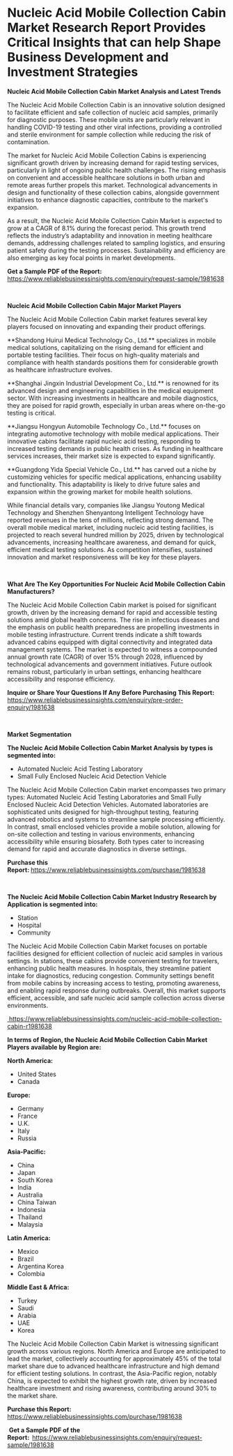 <p><h1>Nucleic Acid Mobile Collection Cabin Market Research Report Provides Critical Insights that can help Shape Business Development and Investment Strategies</h1></p><p><strong>Nucleic Acid Mobile Collection Cabin Market Analysis and Latest Trends</strong></p>
<p><p>The Nucleic Acid Mobile Collection Cabin is an innovative solution designed to facilitate efficient and safe collection of nucleic acid samples, primarily for diagnostic purposes. These mobile units are particularly relevant in handling COVID-19 testing and other viral infections, providing a controlled and sterile environment for sample collection while reducing the risk of contamination.</p><p>The market for Nucleic Acid Mobile Collection Cabins is experiencing significant growth driven by increasing demand for rapid testing services, particularly in light of ongoing public health challenges. The rising emphasis on convenient and accessible healthcare solutions in both urban and remote areas further propels this market. Technological advancements in design and functionality of these collection cabins, alongside government initiatives to enhance diagnostic capacities, contribute to the market's expansion.</p><p>As a result, the Nucleic Acid Mobile Collection Cabin Market is expected to grow at a CAGR of 8.1% during the forecast period. This growth trend reflects the industry’s adaptability and innovation in meeting healthcare demands, addressing challenges related to sampling logistics, and ensuring patient safety during the testing processes. Sustainability and efficiency are also emerging as key focal points in market developments.</p></p>
<p><strong>Get a Sample PDF of the Report:&nbsp;</strong> <a href="https://www.reliablebusinessinsights.com/enquiry/request-sample/1981638?utm_campaign=1138&utm_medium=2&utm_source=Github&utm_content=ia&utm_term=16042025&utm_id=nucleic-acid-mobile-collection-cabin">https://www.reliablebusinessinsights.com/enquiry/request-sample/1981638</a></p>
<p>&nbsp;</p>
<p><strong>Nucleic Acid Mobile Collection Cabin Major Market Players</strong></p>
<p><p>The Nucleic Acid Mobile Collection Cabin market features several key players focused on innovating and expanding their product offerings. </p><p>**Shandong Huirui Medical Technology Co., Ltd.** specializes in mobile medical solutions, capitalizing on the rising demand for efficient and portable testing facilities. Their focus on high-quality materials and compliance with health standards positions them for considerable growth as healthcare infrastructure evolves.</p><p>**Shanghai Jingxin Industrial Development Co., Ltd.** is renowned for its advanced design and engineering capabilities in the medical equipment sector. With increasing investments in healthcare and mobile diagnostics, they are poised for rapid growth, especially in urban areas where on-the-go testing is critical.</p><p>**Jiangsu Hongyun Automobile Technology Co., Ltd.** focuses on integrating automotive technology with mobile medical applications. Their innovative cabins facilitate rapid nucleic acid testing, responding to increased testing demands in public health crises. As funding in healthcare services increases, their market size is expected to expand significantly.</p><p>**Guangdong Yida Special Vehicle Co., Ltd.** has carved out a niche by customizing vehicles for specific medical applications, enhancing usability and functionality. This adaptability is likely to drive future sales and expansion within the growing market for mobile health solutions.</p><p>While financial details vary, companies like Jiangsu Youtong Medical Technology and Shenzhen Shenyantong Intelligent Technology have reported revenues in the tens of millions, reflecting strong demand. The overall mobile medical market, including nucleic acid testing facilities, is projected to reach several hundred million by 2025, driven by technological advancements, increasing healthcare awareness, and demand for quick, efficient medical testing solutions. As competition intensifies, sustained innovation and market responsiveness will be key for these players.</p></p>
<p>&nbsp;</p>
<p><strong>What Are The Key Opportunities For Nucleic Acid Mobile Collection Cabin Manufacturers?</strong></p>
<p><p>The Nucleic Acid Mobile Collection Cabin market is poised for significant growth, driven by the increasing demand for rapid and accessible testing solutions amid global health concerns. The rise in infectious diseases and the emphasis on public health preparedness are propelling investments in mobile testing infrastructure. Current trends indicate a shift towards advanced cabins equipped with digital connectivity and integrated data management systems. The market is expected to witness a compounded annual growth rate (CAGR) of over 15% through 2028, influenced by technological advancements and government initiatives. Future outlook remains robust, particularly in urban settings, enhancing healthcare accessibility and response efficiency.</p></p>
<p><strong>Inquire or Share Your Questions If Any Before Purchasing This Report:</strong> <a href="https://www.reliablebusinessinsights.com/enquiry/pre-order-enquiry/1981638?utm_campaign=1138&utm_medium=2&utm_source=Github&utm_content=ia&utm_term=16042025&utm_id=nucleic-acid-mobile-collection-cabin">https://www.reliablebusinessinsights.com/enquiry/pre-order-enquiry/1981638</a></p>
<p>&nbsp;</p>
<p><strong>Market Segmentation</strong></p>
<p><strong>The Nucleic Acid Mobile Collection Cabin Market Analysis by types is segmented into:</strong></p>
<p><ul><li>Automated Nucleic Acid Testing Laboratory</li><li>Small Fully Enclosed Nucleic Acid Detection Vehicle</li></ul></p>
<p><p>The Nucleic Acid Mobile Collection Cabin market encompasses two primary types: Automated Nucleic Acid Testing Laboratories and Small Fully Enclosed Nucleic Acid Detection Vehicles. Automated laboratories are sophisticated units designed for high-throughput testing, featuring advanced robotics and systems to streamline sample processing efficiently. In contrast, small enclosed vehicles provide a mobile solution, allowing for on-site collection and testing in various environments, enhancing accessibility while ensuring biosafety. Both types cater to increasing demand for rapid and accurate diagnostics in diverse settings.</p></p>
<p><strong>Purchase this Report:&nbsp;</strong><a href="https://www.reliablebusinessinsights.com/purchase/1981638?utm_campaign=1138&utm_medium=2&utm_source=Github&utm_content=ia&utm_term=16042025&utm_id=nucleic-acid-mobile-collection-cabin">https://www.reliablebusinessinsights.com/purchase/1981638</a></p>
<p>&nbsp;</p>
<p><strong>The Nucleic Acid Mobile Collection Cabin Market Industry Research by Application is segmented into:</strong></p>
<p><ul><li>Station</li><li>Hospital</li><li>Community</li></ul></p>
<p><p>The Nucleic Acid Mobile Collection Cabin Market focuses on portable facilities designed for efficient collection of nucleic acid samples in various settings. In stations, these cabins provide convenient testing for travelers, enhancing public health measures. In hospitals, they streamline patient intake for diagnostics, reducing congestion. Community settings benefit from mobile cabins by increasing access to testing, promoting awareness, and enabling rapid response during outbreaks. Overall, this market supports efficient, accessible, and safe nucleic acid sample collection across diverse environments.</p></p>
<p><a href="https://www.reliablebusinessinsights.com/nucleic-acid-mobile-collection-cabin-r1981638?utm_campaign=1138&utm_medium=2&utm_source=Github&utm_content=ia&utm_term=16042025&utm_id=nucleic-acid-mobile-collection-cabin">&nbsp;https://www.reliablebusinessinsights.com/nucleic-acid-mobile-collection-cabin-r1981638</a></p>
<p><strong>In terms of Region, the Nucleic Acid Mobile Collection Cabin Market Players available by Region are:</strong></p>
<p>
    <p> <strong> North America: </strong>
        <ul>
            <li>United States</li>
            <li>Canada</li>
        </ul>
        </p> 
    <p> <strong> Europe: </strong>
        <ul>
            <li>Germany</li>
            <li>France</li>
            <li>U.K.</li>
            <li>Italy</li>
            <li>Russia</li>
        </ul>
        </p> 
    <p> <strong> Asia-Pacific: </strong>
        <ul>
            <li>China</li>
            <li>Japan</li>
            <li>South Korea</li>
            <li>India</li>
            <li>Australia</li>
            <li>China Taiwan</li>
            <li>Indonesia</li>
            <li>Thailand</li>
            <li>Malaysia</li>
        </ul>
        </p> 
    <p> <strong> Latin America: </strong>
        <ul>
            <li>Mexico</li>
            <li>Brazil</li>
            <li>Argentina Korea</li>
            <li>Colombia</li>
        </ul>
        </p> 
    <p> <strong> Middle East & Africa: </strong>
        <ul>
            <li>Turkey</li>
            <li>Saudi</li>
            <li>Arabia</li>
            <li>UAE</li>
            <li>Korea</li>
        </ul>
    </p>
    </p>
<p><p>The Nucleic Acid Mobile Collection Cabin Market is witnessing significant growth across various regions. North America and Europe are anticipated to lead the market, collectively accounting for approximately 45% of the total market share due to advanced healthcare infrastructure and high demand for efficient testing solutions. In contrast, the Asia-Pacific region, notably China, is expected to exhibit the highest growth rate, driven by increased healthcare investment and rising awareness, contributing around 30% to the market share.</p></p>
<p><strong>Purchase this Report: </strong><a href="https://www.reliablebusinessinsights.com/purchase/1981638?utm_campaign=1138&utm_medium=2&utm_source=Github&utm_content=ia&utm_term=16042025&utm_id=nucleic-acid-mobile-collection-cabin">https://www.reliablebusinessinsights.com/purchase/1981638</a></p>
<p>&nbsp;<strong>Get a Sample PDF of the Report:&nbsp;&nbsp;</strong><a href="https://www.reliablebusinessinsights.com/enquiry/request-sample/1981638?utm_campaign=1138&utm_medium=2&utm_source=Github&utm_content=ia&utm_term=16042025&utm_id=nucleic-acid-mobile-collection-cabin">https://www.reliablebusinessinsights.com/enquiry/request-sample/1981638</a></p>
<p><strong></strong></p>
<p><p></p><p></p><p></p></p>